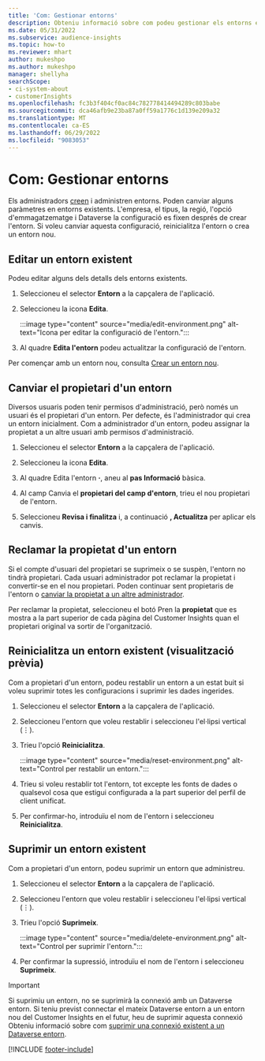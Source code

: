```yaml
---
title: 'Com: Gestionar entorns'
description: Obteniu informació sobre com podeu gestionar els entorns existents del Customer Insights com a administrador".
ms.date: 05/31/2022
ms.subservice: audience-insights
ms.topic: how-to
ms.reviewer: mhart
author: mukeshpo
ms.author: mukeshpo
manager: shellyha
searchScope:
- ci-system-about
- customerInsights
ms.openlocfilehash: fc3b3f404cf0ac84c782778414494289c803babe
ms.sourcegitcommit: dca46afb9e23ba87a0ff59a1776c1d139e209a32
ms.translationtype: MT
ms.contentlocale: ca-ES
ms.lasthandoff: 06/29/2022
ms.locfileid: "9083053"
---
```

# <a name="how-to-manage-environments"></a>Com: Gestionar entorns

Els administradors [creen](create-environment.md) i administren entorns. Poden canviar alguns paràmetres en entorns existents. L'empresa, el tipus, la regió, l'opció d'emmagatzematge i Dataverse la configuració es fixen després de crear l'entorn. Si voleu canviar aquesta configuració, reinicialitza l'entorn o crea un entorn nou.

## <a name="edit-an-existing-environment"></a>Editar un entorn existent

Podeu editar alguns dels detalls dels entorns existents.

1. Seleccioneu el selector **Entorn** a la capçalera de l'aplicació.

1. Seleccioneu la icona **Edita**.

   :::image type="content" source="media/edit-environment.png" alt-text="Icona per editar la configuració de l'entorn.":::

1. Al quadre **Edita l'entorn** podeu actualitzar la configuració de l'entorn.

Per començar amb un entorn nou, consulta [Crear un entorn nou](create-environment.md).

## <a name="change-the-owner-of-an-environment"></a>Canviar el propietari d'un entorn

Diversos usuaris poden tenir permisos d'administració, però només un usuari és el propietari d'un entorn. Per defecte, és l'administrador qui crea un entorn inicialment. Com a administrador d'un entorn, podeu assignar la propietat a un altre usuari amb permisos d'administració.

1. Seleccioneu el selector **Entorn** a la capçalera de l'aplicació.

1. Seleccioneu la icona **Edita**.

1. Al quadre Edita l'entorn **·**, aneu al **pas Informació** bàsica.

1. Al camp Canvia el **propietari del camp d'entorn**, trieu el nou propietari de l'entorn.  

1. Seleccioneu **Revisa i finalitza** i, a continuació **, Actualitza** per aplicar els canvis.

## <a name="claim-ownership-of-an-environment"></a>Reclamar la propietat d'un entorn

Si el compte d'usuari del propietari se suprimeix o se suspèn, l'entorn no tindrà propietari. Cada usuari administrador pot reclamar la propietat i convertir-se en el nou propietari. Poden continuar sent propietaris de l'entorn o [canviar la propietat a un altre administrador](#change-the-owner-of-an-environment).

Per reclamar la propietat, seleccioneu el botó Pren la **propietat** que es mostra a la part superior de cada pàgina del Customer Insights quan el propietari original va sortir de l'organització.

## <a name="reset-an-existing-environment-preview"></a>Reinicialitza un entorn existent (visualització prèvia)

Com a propietari d'un entorn, podeu restablir un entorn a un estat buit si voleu suprimir totes les configuracions i suprimir les dades ingerides.

1. Seleccioneu el selector **Entorn** a la capçalera de l'aplicació.

1. Seleccioneu l'entorn que voleu restablir i seleccioneu l'el·lipsi vertical (&vellip;).

1. Trieu l'opció **Reinicialitza**.

   :::image type="content" source="media/reset-environment.png" alt-text="Control per restablir un entorn.":::

1. Trieu si voleu restablir tot l'entorn, tot excepte les fonts de dades o qualsevol cosa que estigui configurada a la part superior del perfil de client unificat.

1. Per confirmar-ho, introduïu el nom de l'entorn i seleccioneu **Reinicialitza**.

## <a name="delete-an-existing-environment"></a>Suprimir un entorn existent

Com a propietari d'un entorn, podeu suprimir un entorn que administreu.

1. Seleccioneu el selector **Entorn** a la capçalera de l'aplicació.

1. Seleccioneu l'entorn que voleu restablir i seleccioneu l'el·lipsi vertical (&vellip;). 

1. Trieu l'opció **Suprimeix**.

   :::image type="content" source="media/delete-environment.png" alt-text="Control per suprimir l'entorn.":::

1. Per confirmar la supressió, introduïu el nom de l'entorn i seleccioneu **Suprimeix**.

> [!IMPORTANT]
> Si suprimiu un entorn, no se suprimirà la connexió amb un Dataverse entorn. Si teniu previst connectar el mateix Dataverse entorn a un entorn nou del Customer Insights en el futur, heu de suprimir aquesta connexió Obteniu informació sobre com [suprimir una connexió existent a un Dataverse entorn](customer-insights-dataverse.md#remove-an-existing-connection-to-a-dataverse-environment).

[!INCLUDE [footer-include](includes/footer-banner.md)]
